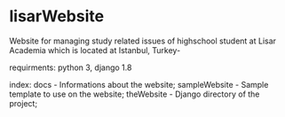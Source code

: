 # lisarWebsite
Website for managing study related issues of highschool student at Lisar Academia which is located at Istanbul, Turkey-

requirments: python 3, django 1.8

index:
  docs - Informations about the website; 
  sampleWebsite - Sample template to use on the website;
  theWebsite - Django directory of the project; 
